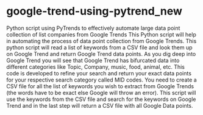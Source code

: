 # google-trend-using-pytrend_new
Python script using PyTrends to effectively automate large data point collection of list companies from Google Trends
This Python script will help in automating the process of data point collection from Google Trends.
This python script will read a list of keywords from a CSV file and look them up on Google Trend and return Google Trend data points. 
As you dig deep into Google Trend you will see that Google Trend has bifurcated data into different categories like Topic, Company, music, food, animal, etc. 
This code is developed to refine your search and return your exact data points for your respective search category called MID codes.
You need to create a CSV file for all the list of keywords you wish to extract from Google Trends (the words have to be exact else Google will throw an error).
This script will use the keywords from the CSV file and search for the keywords on Google Trend and in the last step will return a CSV file with all Google Data points.
